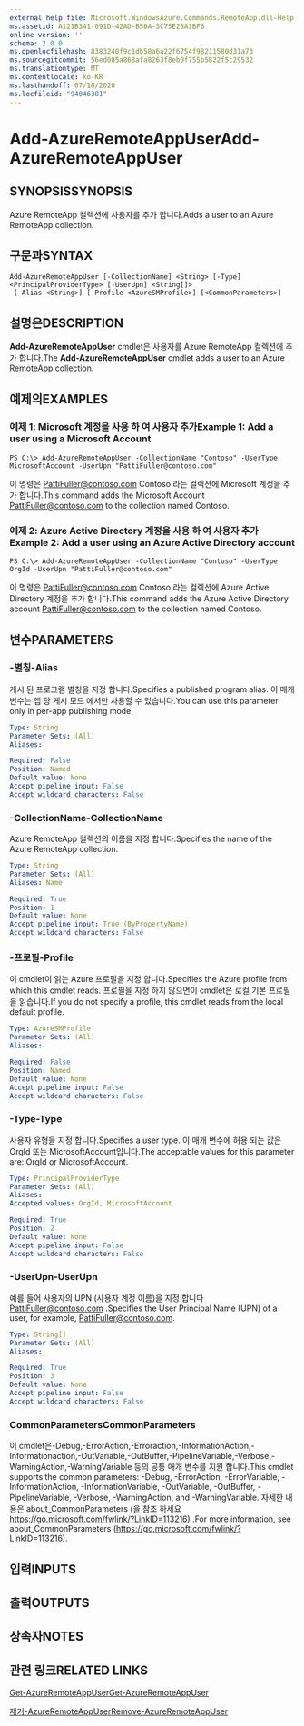 ```yaml
---
external help file: Microsoft.WindowsAzure.Commands.RemoteApp.dll-Help.xml
ms.assetid: A121B341-091D-42AD-B56A-3C75E25A1BF6
online version: ''
schema: 2.0.0
ms.openlocfilehash: 8383240f9c1db58a6a22f6754f98211580d31a73
ms.sourcegitcommit: 56ed085a868afa8263f8eb0f755b5822f5c29532
ms.translationtype: MT
ms.contentlocale: ko-KR
ms.lasthandoff: 07/18/2020
ms.locfileid: "94046381"
---
```

# <span data-ttu-id="24bab-101">Add-AzureRemoteAppUser</span><span class="sxs-lookup"><span data-stu-id="24bab-101">Add-AzureRemoteAppUser</span></span>

## <span data-ttu-id="24bab-102">SYNOPSIS</span><span class="sxs-lookup"><span data-stu-id="24bab-102">SYNOPSIS</span></span>
<span data-ttu-id="24bab-103">Azure RemoteApp 컬렉션에 사용자를 추가 합니다.</span><span class="sxs-lookup"><span data-stu-id="24bab-103">Adds a user to an Azure RemoteApp collection.</span></span>

## <span data-ttu-id="24bab-104">구문과</span><span class="sxs-lookup"><span data-stu-id="24bab-104">SYNTAX</span></span>

```
Add-AzureRemoteAppUser [-CollectionName] <String> [-Type] <PrincipalProviderType> [-UserUpn] <String[]>
 [-Alias <String>] [-Profile <AzureSMProfile>] [<CommonParameters>]
```

## <span data-ttu-id="24bab-105">설명은</span><span class="sxs-lookup"><span data-stu-id="24bab-105">DESCRIPTION</span></span>
<span data-ttu-id="24bab-106">**Add-AzureRemoteAppUser** cmdlet은 사용자를 Azure RemoteApp 컬렉션에 추가 합니다.</span><span class="sxs-lookup"><span data-stu-id="24bab-106">The **Add-AzureRemoteAppUser** cmdlet adds a user to an Azure RemoteApp collection.</span></span>

## <span data-ttu-id="24bab-107">예제의</span><span class="sxs-lookup"><span data-stu-id="24bab-107">EXAMPLES</span></span>

### <span data-ttu-id="24bab-108">예제 1: Microsoft 계정을 사용 하 여 사용자 추가</span><span class="sxs-lookup"><span data-stu-id="24bab-108">Example 1: Add a user using a Microsoft Account</span></span>
```
PS C:\> Add-AzureRemoteAppUser -CollectionName "Contoso" -UserType MicrosoftAccount -UserUpn "PattiFuller@contoso.com"
```

<span data-ttu-id="24bab-109">이 명령은 PattiFuller@contoso.com Contoso 라는 컬렉션에 Microsoft 계정을 추가 합니다.</span><span class="sxs-lookup"><span data-stu-id="24bab-109">This command adds the Microsoft Account PattiFuller@contoso.com to the collection named Contoso.</span></span>

### <span data-ttu-id="24bab-110">예제 2: Azure Active Directory 계정을 사용 하 여 사용자 추가</span><span class="sxs-lookup"><span data-stu-id="24bab-110">Example 2: Add a user using an Azure Active Directory account</span></span>
```
PS C:\> Add-AzureRemoteAppUser -CollectionName "Contoso" -UserType OrgId -UserUpn "PattiFuller@contoso.com"
```

<span data-ttu-id="24bab-111">이 명령은 PattiFuller@contoso.com Contoso 라는 컬렉션에 Azure Active Directory 계정을 추가 합니다.</span><span class="sxs-lookup"><span data-stu-id="24bab-111">This command adds the Azure Active Directory account PattiFuller@contoso.com to the collection named Contoso.</span></span>

## <span data-ttu-id="24bab-112">변수</span><span class="sxs-lookup"><span data-stu-id="24bab-112">PARAMETERS</span></span>

### <span data-ttu-id="24bab-113">-별칭</span><span class="sxs-lookup"><span data-stu-id="24bab-113">-Alias</span></span>
<span data-ttu-id="24bab-114">게시 된 프로그램 별칭을 지정 합니다.</span><span class="sxs-lookup"><span data-stu-id="24bab-114">Specifies a published program alias.</span></span>
<span data-ttu-id="24bab-115">이 매개 변수는 앱 당 게시 모드 에서만 사용할 수 있습니다.</span><span class="sxs-lookup"><span data-stu-id="24bab-115">You can use this parameter only in per-app publishing mode.</span></span>

```yaml
Type: String
Parameter Sets: (All)
Aliases: 

Required: False
Position: Named
Default value: None
Accept pipeline input: False
Accept wildcard characters: False
```

### <span data-ttu-id="24bab-116">-CollectionName</span><span class="sxs-lookup"><span data-stu-id="24bab-116">-CollectionName</span></span>
<span data-ttu-id="24bab-117">Azure RemoteApp 컬렉션의 이름을 지정 합니다.</span><span class="sxs-lookup"><span data-stu-id="24bab-117">Specifies the name of the Azure RemoteApp collection.</span></span>

```yaml
Type: String
Parameter Sets: (All)
Aliases: Name

Required: True
Position: 1
Default value: None
Accept pipeline input: True (ByPropertyName)
Accept wildcard characters: False
```

### <span data-ttu-id="24bab-118">-프로필</span><span class="sxs-lookup"><span data-stu-id="24bab-118">-Profile</span></span>
<span data-ttu-id="24bab-119">이 cmdlet이 읽는 Azure 프로필을 지정 합니다.</span><span class="sxs-lookup"><span data-stu-id="24bab-119">Specifies the Azure profile from which this cmdlet reads.</span></span>
<span data-ttu-id="24bab-120">프로필을 지정 하지 않으면이 cmdlet은 로컬 기본 프로필을 읽습니다.</span><span class="sxs-lookup"><span data-stu-id="24bab-120">If you do not specify a profile, this cmdlet reads from the local default profile.</span></span>

```yaml
Type: AzureSMProfile
Parameter Sets: (All)
Aliases: 

Required: False
Position: Named
Default value: None
Accept pipeline input: False
Accept wildcard characters: False
```

### <span data-ttu-id="24bab-121">-Type</span><span class="sxs-lookup"><span data-stu-id="24bab-121">-Type</span></span>
<span data-ttu-id="24bab-122">사용자 유형을 지정 합니다.</span><span class="sxs-lookup"><span data-stu-id="24bab-122">Specifies a user type.</span></span>
<span data-ttu-id="24bab-123">이 매개 변수에 허용 되는 값은 OrgId 또는 MicrosoftAccount입니다.</span><span class="sxs-lookup"><span data-stu-id="24bab-123">The acceptable values for this parameter are: OrgId or MicrosoftAccount.</span></span>

```yaml
Type: PrincipalProviderType
Parameter Sets: (All)
Aliases: 
Accepted values: OrgId, MicrosoftAccount

Required: True
Position: 2
Default value: None
Accept pipeline input: False
Accept wildcard characters: False
```

### <span data-ttu-id="24bab-124">-UserUpn</span><span class="sxs-lookup"><span data-stu-id="24bab-124">-UserUpn</span></span>
<span data-ttu-id="24bab-125">예를 들어 사용자의 UPN (사용자 계정 이름)을 지정 합니다 PattiFuller@contoso.com .</span><span class="sxs-lookup"><span data-stu-id="24bab-125">Specifies the User Principal Name (UPN) of a user, for example, PattiFuller@contoso.com.</span></span>

```yaml
Type: String[]
Parameter Sets: (All)
Aliases: 

Required: True
Position: 3
Default value: None
Accept pipeline input: False
Accept wildcard characters: False
```

### <span data-ttu-id="24bab-126">CommonParameters</span><span class="sxs-lookup"><span data-stu-id="24bab-126">CommonParameters</span></span>
<span data-ttu-id="24bab-127">이 cmdlet은-Debug,-ErrorAction,-Erroraction,-InformationAction,-Informationaction,-OutVariable,-OutBuffer,-PipelineVariable,-Verbose,-WarningAction,-WarningVariable 등의 공통 매개 변수를 지원 합니다.</span><span class="sxs-lookup"><span data-stu-id="24bab-127">This cmdlet supports the common parameters: -Debug, -ErrorAction, -ErrorVariable, -InformationAction, -InformationVariable, -OutVariable, -OutBuffer, -PipelineVariable, -Verbose, -WarningAction, and -WarningVariable.</span></span> <span data-ttu-id="24bab-128">자세한 내용은 about_CommonParameters (을 참조 하세요 https://go.microsoft.com/fwlink/?LinkID=113216) .</span><span class="sxs-lookup"><span data-stu-id="24bab-128">For more information, see about_CommonParameters (https://go.microsoft.com/fwlink/?LinkID=113216).</span></span>

## <span data-ttu-id="24bab-129">입력</span><span class="sxs-lookup"><span data-stu-id="24bab-129">INPUTS</span></span>

## <span data-ttu-id="24bab-130">출력</span><span class="sxs-lookup"><span data-stu-id="24bab-130">OUTPUTS</span></span>

## <span data-ttu-id="24bab-131">상속자</span><span class="sxs-lookup"><span data-stu-id="24bab-131">NOTES</span></span>

## <span data-ttu-id="24bab-132">관련 링크</span><span class="sxs-lookup"><span data-stu-id="24bab-132">RELATED LINKS</span></span>

[<span data-ttu-id="24bab-133">Get-AzureRemoteAppUser</span><span class="sxs-lookup"><span data-stu-id="24bab-133">Get-AzureRemoteAppUser</span></span>](./Get-AzureRemoteAppUser.md)

[<span data-ttu-id="24bab-134">제거-AzureRemoteAppUser</span><span class="sxs-lookup"><span data-stu-id="24bab-134">Remove-AzureRemoteAppUser</span></span>](./Remove-AzureRemoteAppUser.md)



